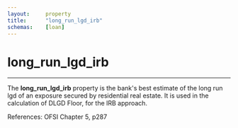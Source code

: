 ```yaml
---
layout:		property
title:		"long_run_lgd_irb"
schemas:	[loan]
---
```


# long_run_lgd_irb

---

The **long_run_lgd_irb** property is the bank's best estimate of the long run lgd of an exposure secured by residential real estate. It is used in the calculation of DLGD Floor, for the IRB approach.

References: OFSI Chapter 5, p287

